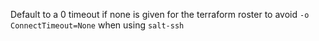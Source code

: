 Default to a 0 timeout if none is given for the terraform roster to avoid `-o ConnectTimeout=None` when using `salt-ssh`
